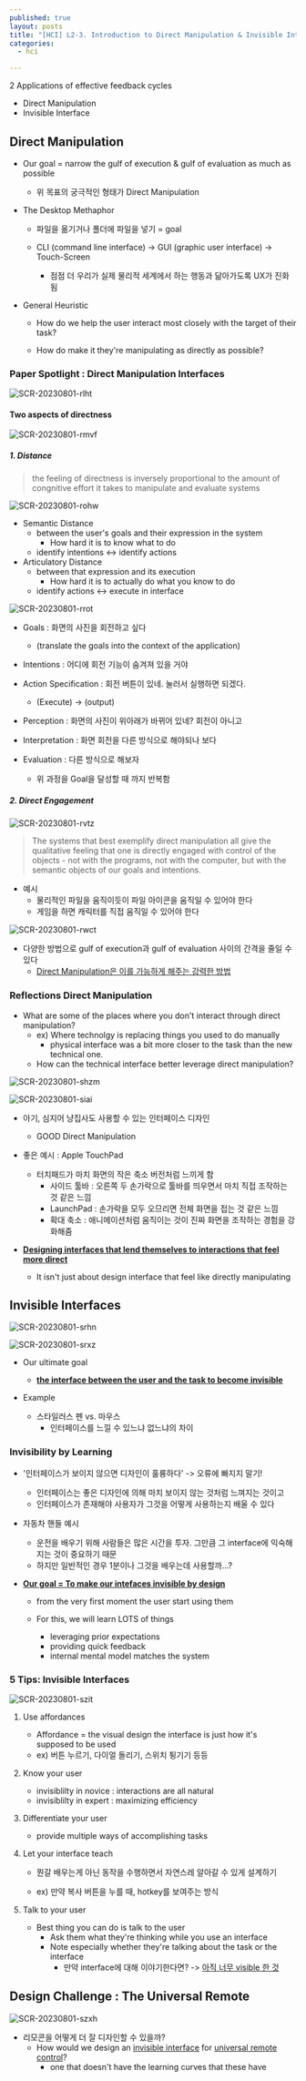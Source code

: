 ```yaml
---
published: true
layout: posts
title: "[HCI] L2-3. Introduction to Direct Manipulation & Invisible Interfaces"
categories: 
  - hci

---
```




2 Applications of effective feedback cycles

- Direct Manipulation
- Invisible Interface



## Direct Manipulation

- Our goal = narrow the gulf of execution & gulf of evaluation as much as possible
	- 위 목표의 궁극적인 형태가 Direct Manipulation 



- The Desktop Methaphor

	- 파일을 옮기거나 폴더에 파일을 넣기 = goal

	- CLI (command line interface) -> GUI (graphic user interface) -> Touch-Screen
		- 점점 더 우리가 실제 물리적 세계에서 하는 행동과 닮아가도록 UX가 진화됨



- General Heuristic

	- How do we help the user interact most closely with the target of their task?

	- How do make it they're manipulating as directly as possible?



### Paper Spotlight : Direct Manipulation Interfaces

![SCR-20230801-rlht](../../assets/img/2023-08-01-hci-lesson-2-3/SCR-20230801-rlht.png)



#### Two aspects of directness

![SCR-20230801-rmvf](../../assets/img/2023-08-01-hci-lesson-2-3/SCR-20230801-rmvf.png)

##### 1. Distance  

> the feeling of directness is inversely proportional to the amount of congnitive effort it takes to manipulate and evaluate systems



![SCR-20230801-rohw](../../assets/img/2023-08-01-hci-lesson-2-3/SCR-20230801-rohw.png)

- Semantic Distance
	- between the user's goals and their expression in the system
		- How hard it is to know what to do
	- identify intentions <-> identify actions
- Articulatory Distance
	- between that expression and its execution
	  - How hard it is to actually do what you know to do
	- identify actions <-> execute in interface

![SCR-20230801-rrot](../../assets/img/2023-08-01-hci-lesson-2-3/SCR-20230801-rrot.png)

- Goals : 화면의 사진을 회전하고 싶다
  - (translate the goals into the context of the application)
- Intentions : 어디에 회전 기능이 숨겨져 있을 거야
- Action Specification : 회전 버튼이 있네. 눌러서 실행하면 되겠다.
	- (Execute) -> (output)

- Perception : 화면의 사진이 위아래가 바뀌어 있네? 회전이 아니고
- Interpretation : 화면 회전을 다른 방식으로 해야되나 보다
- Evaluation : 다른 방식으로 해보자
	- 위 과정을 Goal을 달성할 때 까지 반복함




##### 2. Direct Engagement

![SCR-20230801-rvtz](../../assets/img/2023-08-01-hci-lesson-2-3/SCR-20230801-rvtz.png)

> The systems that best exemplify direct manipulation all give the qualitative feeling that one is directly engaged with control of the objects - not with the programs, not with the computer, but with the semantic objects of our goals and intentions.

- 예시
	- 물리적인 파일을 움직이듯이 파일 아이콘을 움직일 수 있어야 한다
	- 게임을 하면 캐릭터를 직접 움직일 수 있어야 한다



 ![SCR-20230801-rwct](../../assets/img/2023-08-01-hci-lesson-2-3/SCR-20230801-rwct.png)

- 다양한 방법으로 gulf of execution과 gulf of evaluation 사이의 간격을 줄일 수 있다
	- <u>Direct Manipulation은 이를 가능하게 해주는 강력한 방법</u>



### Reflections Direct Manipulation

- What are some of the places where you don't interact through direct manipulation?
	- ex) Where technolgy is replacing things you used to do manually
		- physical interface was a bit more closer to the task than the new technical one.
	- How can the technical interface better leverage direct manipulation?

![SCR-20230801-shzm](../../assets/img/2023-08-01-hci-lesson-2-3/SCR-20230801-shzm.jpeg)

![SCR-20230801-siai](../../assets/img/2023-08-01-hci-lesson-2-3/SCR-20230801-siai.jpeg)

- 아기, 심지어 냥집사도 사용할 수 있는 인터페이스 디자인
	- GOOD Direct Manipulation



- 좋은 예시 : Apple TouchPad
	- 터치패드가 마치 화면의 작은 축소 버전처럼 느끼게 함
		- 사이드 툴바 : 오른쪽 두 손가락으로 툴바를 띄우면서 마치 직접 조작하는 것 같은 느낌
		- LaunchPad : 손가락을 모두 오므리면 전체 화면을 접는 것 같은 느낌
		- 확대 축소 : 애니메이션처럼 움직이는 것이 진짜 화면을 조작하는 경험을 강화해줌
- **<u>Designing interfaces that lend themselves to interactions that feel more direct</u>**
	- It isn't just about design interface that feel like directly manipulating



## Invisible Interfaces

![SCR-20230801-srhn](../../assets/img/2023-08-01-hci-lesson-2-3/SCR-20230801-srhn.png)

![SCR-20230801-srxz](../../assets/img/2023-08-01-hci-lesson-2-3/SCR-20230801-srxz.png)

- Our ultimate goal
	- **<u>the interface between the user and the task to become invisible</u>**

- Example
	- 스타일러스 펜 vs. 마우스
		- 인터페이스를 느낄 수 있느냐 없느냐의 차이



### Invisibility by Learning

- '인터페이스가 보이지 않으면 디자인이 훌륭하다' -> 오류에 빠지지 말기!
	- 인터페이스는 좋은 디자인에 의해 마치 보이지 않는 것처럼 느껴지는 것이고
	- 인터페이스가 존재해야 사용자가 그것을 어떻게 사용하는지 배울 수 있다



- 자동차 핸들 예시
	- 운전을 배우기 위해 사람들은 많은 시간을 투자. 그만큼 그 interface에 익숙해지는 것이 중요하기 때문
	- 하지만 일반적인 경우 1분이나 그것을 배우는데 사용할까...?



- **<u>Our goal = To make our intefaces invisible by design</u>**

	- from the very first moment the user start using them

	- For this, we will learn LOTS of things
		- leveraging prior expectations
		- providing quick feedback
		- internal mental model matches the system



### 5 Tips: Invisible Interfaces

![SCR-20230801-szit](../../assets/img/2023-08-01-hci-lesson-2-3/SCR-20230801-szit.jpeg)

1. Use affordances

	- Affordance = the visual design the interface is just how it's supposed to be used
	- ex) 버튼 누르기, 다이얼 돌리기, 스위치 튕기기 등등

2. Know your user

	- invisiblilty in novice : interactions are all natural
	- invisiblilty in expert : maximizing efficiency

3. Differentiate your user

	- provide multiple ways of accomplishing tasks

4. Let your interface teach

	- 뭔갈 배우는게 아닌 동작을 수행하면서 자연스레 알아갈 수 있게 설계하기

	- ex) 만약 복사 버튼을 누를 때, hotkey를 보여주는 방식 

5. Talk to your user
	- Best thing you can do is talk to the user
		- Ask them what they're thinking while you use an interface
		- Note especially whether they're talking about the task or the interface
			- 만약 interface에 대해 이야기한다면? -> <u>아직 너무 visible 한 것</u>



## Design Challenge : The Universal Remote

![SCR-20230801-szxh](../../assets/img/2023-08-01-hci-lesson-2-3/SCR-20230801-szxh.jpeg)

- 리모콘을 어떻게 더 잘 디자인할 수 있을까?
	- How would we design an <u>invisible interface</u> for <u>universal remote control</u>?
		- one that doesn't have the learning curves that these have

